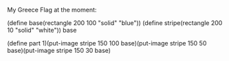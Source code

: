 My Greece Flag at the moment:

(define base(rectangle 200 100 "solid" "blue"))
(define stripe(rectangle 200 10 "solid" "white"))
base

(define part 1)(put-image stripe 150 100 base)(put-image stripe 150 50 base)(put-image stripe 150 30 base)
